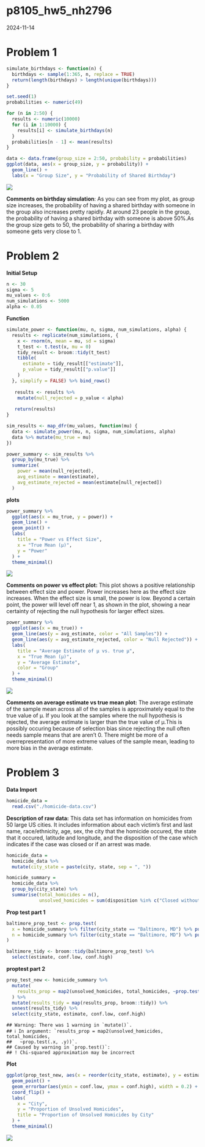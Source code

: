 p8105_hw5_nh2796
================
2024-11-14

# Problem 1

``` r
simulate_birthdays <- function(n) {
  birthdays <- sample(1:365, n, replace = TRUE)
  return(length(birthdays) > length(unique(birthdays)))
}
```

``` r
set.seed(1)
probabilities <- numeric(49)

for (n in 2:50) {
  results <- numeric(10000)
  for (i in 1:10000) {
    results[i] <- simulate_birthdays(n)
  }
  probabilities[n - 1] <- mean(results)
}
```

``` r
data <- data.frame(group_size = 2:50, probability = probabilities)
ggplot(data, aes(x = group_size, y = probability)) + 
  geom_line() + 
  labs(x = "Group Size", y = "Probability of Shared Birthday")
```

![](p8105_hw5_nh2796_files/figure-gfm/unnamed-chunk-3-1.png)<!-- -->

**Comments on birthday simulation**: As you can see from my plot, as
group size increases, the probability of having a shared birthday with
someone in the group also increases pretty rapidly. At around 23 people
in the group, the probability of having a shared birthday with someone
is above 50%.As the group size gets to 50, the probability of sharing a
birthday with someone gets very close to 1.

# Problem 2

**Initial Setup**

``` r
n <- 30
sigma <- 5
mu_values <- 0:6
num_simulations <- 5000
alpha <- 0.05
```

**Function**

``` r
simulate_power <- function(mu, n, sigma, num_simulations, alpha) {
  results <- replicate(num_simulations, {
    x <- rnorm(n, mean = mu, sd = sigma)
    t_test <- t.test(x, mu = 0)
    tidy_result <- broom::tidy(t_test)
    tibble(
      estimate = tidy_result[["estimate"]],
      p_value = tidy_result[["p.value"]]
    )
  }, simplify = FALSE) %>% bind_rows()
 
   results <- results %>%
    mutate(null_rejected = p_value < alpha)
  
   return(results)
}
```

``` r
sim_results <- map_dfr(mu_values, function(mu) {
  data <- simulate_power(mu, n, sigma, num_simulations, alpha)
  data %>% mutate(mu_true = mu)
})
```

``` r
power_summary <- sim_results %>%
  group_by(mu_true) %>%
  summarize(
    power = mean(null_rejected),
    avg_estimate = mean(estimate),
    avg_estimate_rejected = mean(estimate[null_rejected])
  )
```

**plots**

``` r
power_summary %>%
  ggplot(aes(x = mu_true, y = power)) +
  geom_line() +
  geom_point() +
  labs(
    title = "Power vs Effect Size",
    x = "True Mean (µ)",
    y = "Power"
  ) +
  theme_minimal()
```

![](p8105_hw5_nh2796_files/figure-gfm/unnamed-chunk-8-1.png)<!-- -->

**Comments on power vs effect plot:** This plot shows a positive
relationship between effect size and power. Power increases here as the
effect size increases. When the effect size is small, the power is low.
Beyond a certain point, the power will level off near 1, as shown in the
plot, showing a near certainty of rejecting the null hypothesis for
larger effect sizes.

``` r
power_summary %>%
  ggplot(aes(x = mu_true)) +
  geom_line(aes(y = avg_estimate, color = "All Samples")) +
  geom_line(aes(y = avg_estimate_rejected, color = "Null Rejected")) +
  labs(
    title = "Average Estimate of µ vs. true µ",
    x = "True Mean (µ)",
    y = "Average Estimate",
    color = "Group"
  ) +
  theme_minimal()
```

![](p8105_hw5_nh2796_files/figure-gfm/unnamed-chunk-9-1.png)<!-- -->

**Comments on average estimate vs true mean plot:** The average estimate
of the sample mean across all of the samples is approximately equal to
the true value of µ. If you look at the samples where the null
hypothesis is rejected, the average estimate is larger than the true
value of µ.This is possibly occuring because of selection bias since
rejecting the null often needs sample means that are aren’t 0. There
might be more of a overrepresentation of more extreme values of the
sample mean, leading to more bias in the average estimate.

# **Problem 3**

**Data Import**

``` r
homicide_data =
  read.csv("./homicide-data.csv")
```

**Description of raw data:** This data set has information on homicides
from 50 large US cities. It includes information about each victim’s
first and last name, race/ethnicity, age, sex, the city that the
homicide occured, the state that it occured, latitude and longitude, and
the disposition of the case which indicates if the case was closed or if
an arrest was made.

``` r
homicide_data = 
  homicide_data %>%
  mutate(city_state = paste(city, state, sep = ", "))
```

``` r
homicide_summary =
  homicide_data %>%
  group_by(city_state) %>%
  summarise(total_homicides = n(), 
            unsolved_homicides = sum(disposition %in% c("Closed without arrest", "Open/No arrest")))
```

**Prop test part 1**

``` r
baltimore_prop_test <- prop.test(
  x = homicide_summary %>% filter(city_state == "Baltimore, MD") %>% pull(unsolved_homicides),
  n = homicide_summary %>% filter(city_state == "Baltimore, MD") %>% pull(total_homicides)
)

baltimore_tidy <- broom::tidy(baltimore_prop_test) %>% 
  select(estimate, conf.low, conf.high)
```

**proptest part 2**

``` r
prop_test_new <- homicide_summary %>% 
  mutate(
    results_prop = map2(unsolved_homicides, total_homicides, ~prop.test(.x, .y))
  ) %>% 
  mutate(results_tidy = map(results_prop, broom::tidy)) %>% 
  unnest(results_tidy) %>% 
  select(city_state, estimate, conf.low, conf.high)
```

    ## Warning: There was 1 warning in `mutate()`.
    ## ℹ In argument: `results_prop = map2(unsolved_homicides, total_homicides,
    ##   ~prop.test(.x, .y))`.
    ## Caused by warning in `prop.test()`:
    ## ! Chi-squared approximation may be incorrect

**Plot**

``` r
ggplot(prop_test_new, aes(x = reorder(city_state, estimate), y = estimate)) +
  geom_point() +
  geom_errorbar(aes(ymin = conf.low, ymax = conf.high), width = 0.2) +
  coord_flip() + 
  labs(
    x = "City", 
    y = "Proportion of Unsolved Homicides",
    title = "Proportion of Unsolved Homicides by City"
  ) +
  theme_minimal()
```

![](p8105_hw5_nh2796_files/figure-gfm/unnamed-chunk-15-1.png)<!-- -->
